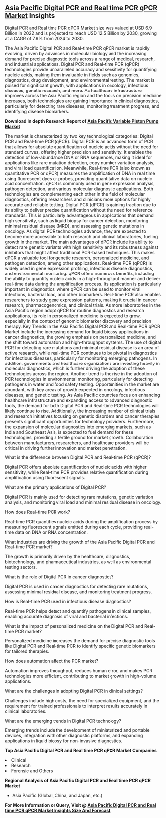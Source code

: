<h2><a href="https://www.verifiedmarketreports.com/download-sample/?rid=32828&amp;utm_source=Github-Feb&amp;utm_medium=225" target="_blank">Asia Pacific Digital PCR and Real time PCR qPCR Market</a> Insights</h2><p>Digital PCR and Real time PCR qPCR Market size was valued at USD 6.9 Billion in 2022 and is projected to reach USD 12.5 Billion by 2030, growing at a CAGR of 7.9% from 2024 to 2030.</p><p><p>The Asia Pacific Digital PCR and Real-time PCR qPCR market is rapidly evolving, driven by advances in molecular biology and the increasing demand for precise diagnostic tools across a range of medical, research, and industrial applications. Digital PCR and Real-time PCR (qPCR) technologies provide unparalleled accuracy and sensitivity for quantifying nucleic acids, making them invaluable in fields such as genomics, diagnostics, drug development, and environmental testing. The market is poised for significant growth, with applications in oncology, infectious diseases, genetic research, and more. As healthcare infrastructure improves across the Asia Pacific region and the focus on precision medicine increases, both technologies are gaining importance in clinical diagnostics, particularly for detecting rare diseases, monitoring treatment progress, and identifying disease biomarkers. <p><strong>Download In depth Research Report of <a href="https://www.verifiedmarketreports.com/download-sample/?rid=236118&amp;utm_source=Pulse-Dec&amp;utm_medium=225" target="_blank">Asia Pacific Variable Piston Pump Market</a></strong></p> The market is characterized by two key technological categories: Digital PCR and Real-time PCR (qPCR). Digital PCR is an advanced form of PCR that allows for absolute quantification of nucleic acids without the need for standard curves, offering higher precision and sensitivity. It enables the detection of low-abundance DNA or RNA sequences, making it ideal for applications like rare mutation detection, copy number variation analysis, and viral load quantification. Meanwhile, Real-time PCR (also known as quantitative PCR or qPCR) measures the amplification of DNA in real time using fluorescent dyes or probes, providing quantitative data on nucleic acid concentration. qPCR is commonly used in gene expression analysis, pathogen detection, and various molecular diagnostic applications. Both technologies are complementing each other in the field of molecular diagnostics, offering researchers and clinicians more options for highly accurate and reliable testing. Digital PCR (dPCR) is gaining traction due to its ability to deliver precise quantification without the need for reference standards. This is particularly advantageous in applications that demand high sensitivity, such as liquid biopsy for cancer detection, monitoring minimal residual disease (MRD), and assessing genetic mutations in oncology. As digital PCR technologies advance, they are expected to become more accessible to both research and clinical laboratories, fueling growth in the market. The main advantages of dPCR include its ability to detect rare genetic variants with high sensitivity and its robustness against inhibitors that might affect traditional PCR-based techniques. This makes dPCR a valuable tool for genetic research, personalized medicine, and pathogen detection, among other applications. Real-time PCR (qPCR) is widely used in gene expression profiling, infectious disease diagnostics, and environmental monitoring. qPCR offers numerous benefits, including the ability to quantify nucleic acids in a high-throughput manner and deliver real-time data during the amplification process. Its application is particularly important in diagnostics, where qPCR can be used to monitor viral infections, bacterial load, and other biomarkers. Real-time PCR also enables researchers to study gene expression patterns, making it crucial in cancer research, pharmacogenomics, and clinical trials. As more laboratories in the Asia Pacific region adopt qPCR for routine diagnostics and research applications, its role in personalized medicine is expected to grow, especially in the context of genomic biomarker discovery and precision therapy. Key Trends in the Asia Pacific Digital PCR and Real-time PCR qPCR Market include the increasing demand for liquid biopsy applications in cancer diagnostics, the growing emphasis on personalized medicine, and the shift toward automation and high-throughput systems. The use of digital PCR for detecting rare mutations and minimal residual disease is an area of active research, while real-time PCR continues to be pivotal in diagnostics for infectious diseases, particularly for monitoring emerging pathogens. In addition, governments and healthcare organizations are investing heavily in molecular diagnostics, which is further driving the adoption of these technologies across the region. Another trend is the rise in the adoption of PCR technologies in environmental monitoring, particularly for detecting pathogens in water and food safety testing. Opportunities in the market are abundant, with key areas of growth expected in oncology, infectious diseases, and genetic testing. As Asia Pacific countries focus on enhancing healthcare infrastructure and expanding access to advanced diagnostic tools, the demand for both Digital PCR and Real-time PCR technologies will likely continue to rise. Additionally, the increasing number of clinical trials and research initiatives focusing on genetic disorders and cancer therapies presents significant opportunities for technology providers. Furthermore, the expansion of molecular diagnostics into emerging markets, such as India and Southeast Asia, is expected to fuel demand for these technologies, providing a fertile ground for market growth. Collaboration between manufacturers, researchers, and healthcare providers will be critical in driving further innovation and market penetration. <p>What is the difference between Digital PCR and Real-time PCR (qPCR)?</p> <p>Digital PCR offers absolute quantification of nucleic acids with higher sensitivity, while Real-time PCR provides relative quantification during amplification using fluorescent signals.</p> <p>What are the primary applications of Digital PCR?</p> <p>Digital PCR is mainly used for detecting rare mutations, genetic variation analysis, and monitoring viral load and minimal residual disease in oncology.</p> <p>How does Real-time PCR work?</p> <p>Real-time PCR quantifies nucleic acids during the amplification process by measuring fluorescent signals emitted during each cycle, providing real-time data on DNA or RNA concentration.</p> <p>What industries are driving the growth of the Asia Pacific Digital PCR and Real-time PCR market?</p> <p>The growth is primarily driven by the healthcare, diagnostics, biotechnology, and pharmaceutical industries, as well as environmental testing sectors.</p> <p>What is the role of Digital PCR in cancer diagnostics?</p> <p>Digital PCR is used in cancer diagnostics for detecting rare mutations, assessing minimal residual disease, and monitoring treatment progress.</p> <p>How is Real-time PCR used in infectious disease diagnostics?</p> <p>Real-time PCR helps detect and quantify pathogens in clinical samples, enabling accurate diagnosis of viral and bacterial infections.</p> <p>What is the impact of personalized medicine on the Digital PCR and Real-time PCR market?</p> <p>Personalized medicine increases the demand for precise diagnostic tools like Digital PCR and Real-time PCR to identify specific genetic biomarkers for tailored therapies.</p> <p>How does automation affect the PCR market?</p> <p>Automation improves throughput, reduces human error, and makes PCR technologies more efficient, contributing to market growth in high-volume applications.</p> <p>What are the challenges in adopting Digital PCR in clinical settings?</p> <p>Challenges include high costs, the need for specialized equipment, and the requirement for trained professionals to interpret results accurately in clinical laboratories.</p> <p>What are the emerging trends in Digital PCR technology?</p> <p>Emerging trends include the development of miniaturized and portable devices, integration with other diagnostic platforms, and expanding applications in liquid biopsy for non-invasive diagnostics.</p> </p><p><strong>Top Asia Pacific Digital PCR and Real time PCR qPCR Market Companies</strong></p><div data-test-id=""><p><li>Clinical</li><li> Research</li><li> Forensic and Others</li></p><div><strong>Regional Analysis of&nbsp;Asia Pacific Digital PCR and Real time PCR qPCR Market</strong></div><ul><li dir="ltr"><p dir="ltr">Asia Pacific (Global, China, and Japan, etc.)</p></li></ul><p><strong>For More Information or Query, Visit @&nbsp;</strong><strong><a href="https://www.verifiedmarketreports.com/product/global-digital-pcr-and-real-time-pcr-qpcr-market-size-and-forecast-to-2025/?utm_source=Github-Feb&amp;utm_medium=225" target="_blank">Asia Pacific Digital PCR and Real time PCR qPCR Market Insights Size And Forecast</a></strong></p></div><h2>&nbsp;</h2><div data-test-id="">&nbsp;</div>
